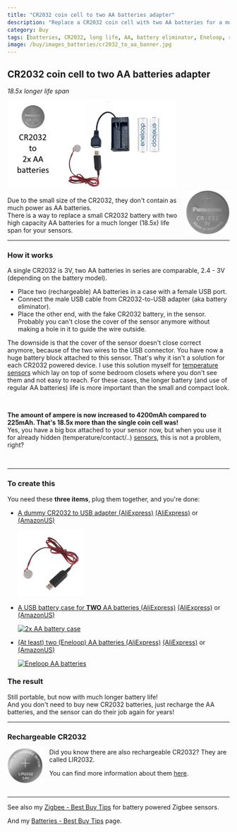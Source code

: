 ```yaml
---
title: "CR2032 coin cell to two AA batteries adapter"
description: "Replace a CR2032 coin cell with two AA batteries for a much longer life span"
category: Buy
tags: [batteries, CR2032, long life, AA, battery eliminator, Eneloop, rechargeable]
image: /buy/images_batteries/cr2032_to_aa_banner.jpg
---
```


## CR2032 coin cell to two AA batteries adapter
*18.5x longer life span*

<img src="/buy/images_batteries/cr2032_to_aa_banner.jpg" alt="banner CR2032 to AA batteries convertor" height="200px" />

<br>

<img src="/buy/images_batteries/cr2032.webp" alt="CR2032" height="100px" style="float:right;padding-left:15px">

Due to the small size of the CR2032, they don't contain as much power as AA batteries.\
There is a way to replace a small CR2032 battery with two high capacity AA batteries for a much longer (18.5x) life span for your sensors.

---
### How it works

A single CR2032 is 3V, two AA batteries in series are comparable, 2.4 - 3V (depending on the battery model).
* Place two (rechargeable) AA batteries in a case with a female USB port.
* Connect the male USB cable from CR2032-to-USB adapter (aka battery eliminator).
* Place the other end, with the fake CR2032 battery, in the sensor. 
  Probably you can't close the cover of the sensor anymore without making a hole in it to guide the wire outside.

The downside is that the cover of the sensor doesn't close correct anymore, 
because of the two wires to the USB connector.
You have now a huge battery block attached to this sensor.
That's why it isn't a solution for each CR2032 powered device.
I use this solution myself for [temperature sensors](/buy/smart_home_best_buy_tips#temperature-sensor) 
which lay on top of some bedroom closets where you don't see them and not easy to reach. 
For these cases, the longer battery (and use of regular AA batteries) life is more important than the small and compact look.

<br>

**The amount of ampere is now increased to 4200mAh compared to 225mAh. 
That's 18.5x more than the single coin cell was!**\
Yes, you have a big box attached to your sensor now, 
but when you use it for already hidden (temperature/contact/..) [sensors](/buy/smart_home_best_buy_tips), this is not a problem, right?

<br>

---

### To create this

You need these **three items**, plug them together, and you're done:
* [A dummy CR2032 to USB adapter (AliExpress)](https://s.click.aliexpress.com/e/_DDUCKpH) [(AliExpress)](https://s.click.aliexpress.com/e/_on2WVlO) or [(AmazonUS)](https://amzn.to/4hDezp1)

  <a href="https://s.click.aliexpress.com/e/_DDUCKpH" target="_blank">
  <img src="/buy/images_batteries/cr2032_to_usb.webp" alt="CR2032 to USB" height="150px" />
  </a>
* [A USB battery case for **TWO** AA batteries (AliExpress)](https://s.click.aliexpress.com/e/_oprvgmC) [(AliExpress)](https://s.click.aliexpress.com/e/_oCLThYk) or [(AmazonUS)](https://amzn.to/4gMd1re)

  <a href="https://s.click.aliexpress.com/e/_oprvgmC" target="_blank">
  <img src="/buy/images_batteries/aa_case.avif" alt="2x AA battery case" height="150px" />
  </a>
* [(At least) two (Eneloop) AA batteries (AliExpress)](https://s.click.aliexpress.com/e/_ooEc2QU) [(AliExpress)](https://s.click.aliexpress.com/e/_op4UGsC) or [(AmazonUS)](https://amzn.to/42ZC6fb)

  <a href="https://s.click.aliexpress.com/e/_ooEc2QU" target="_blank">
  <img src="/buy/images_batteries/eneloop2.avif" alt="Eneloop AA batteries" height="150px" />
  </a>

### The result

Still portable, but now with much longer battery life!\
And you don't need to buy new CR2032 batteries, just recharge the AA batteries, 
and the sensor can do their job again for years!

---
### Rechargeable CR2032

<a href="/buy/batteries">
<img src="/buy/images_batteries/cr2032_rechargeable.webp" alt="LIR2032" width="80px" style="margin-right:15px;float:left"/>
</a>
Did you know there are also rechargeable CR2032? They are called LIR2032.

You can find more information about them [here](/buy/batteries).

<br>

---

See also my [Zigbee - Best Buy Tips](/buy/smart_home_best_buy_tips) for battery powered Zigbee sensors.

And my [Batteries - Best Buy Tips](/buy/batteries) page.